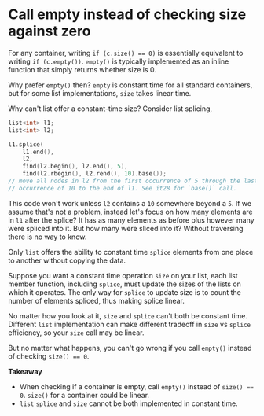 # Call empty instead of checking size against zero

For any container, writing `if (c.size() == 0)` is essentially equivalent to writing `if (c.empty())`.
`empty()` is typically implemented as an inline function that simply returns whether size is 0.

Why prefer `empty()` then? `empty` is constant time for all standard containers, but for some list implementations, `size` takes linear time.

Why can't list offer a constant-time size? Consider list splicing,

```cpp
list<int> l1;
list<int> l2;

l1.splice(
    l1.end(),
    l2,
    find(l2.begin(), l2.end(), 5),
    find(l2.rbegin(), l2.rend(), 10).base());
// move all nodes in l2 from the first occurrence of 5 through the last
// occurrence of 10 to the end of l1. See it28 for `base()` call.
```

This code won't work unless `l2` contains a `10` somewhere beyond a `5`.
If we assume that's not a problem, instead let's focus on how many elements are in `l1` after the splice? It has as many elements as before plus however many were spliced into it. But how many were sliced into it? Without traversing there is no way to know.

Only `list` offers the ability to constant time `splice` elements from one place to another without copying the data. 

Suppose you want a constant time operation `size` on your list, each list member function, including `splice`, must update the sizes of the lists on which it operates.
The only way for `splice` to update size is to count the number of elements spliced, thus making splice linear.

No matter how you look at it, `size` and `splice` can't both be constant time.
Different `list` implementation can make different tradeoff in `size` vs `splice` efficiency, so your `size` call may be linear.

But no matter what happens, you can't go wrong if you call `empty()` instead of checking `size() == 0`.

**Takeaway**

* When checking if a container is empty, call `empty()` instead of `size() == 0`. `size()` for a container could be linear.
* `list` `splice` and `size` cannot be both implemented in constant time.

